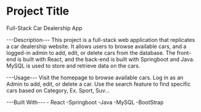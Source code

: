 # Project Title 
Full-Stack Car Dealership App

---Description--- 
This project is a full-stack web application that replicates a car dealership website. It allows users to browse available cars, and a logged-in admin to add, edit, or delete cars from the database. The front-end is built with React, and the back-end is built with Springboot and Java. MySQL is used to store and retrieve data on the cars.

---Usage--- 
Visit the homepage to browse available cars. Log in as an Admin to add, edit, or delete a car. Use the search feature to find specific cars based on Category, Ex. Sport, Suv...

---Built With--- -
React -Springboot -Java -MySQL -BootStrap
